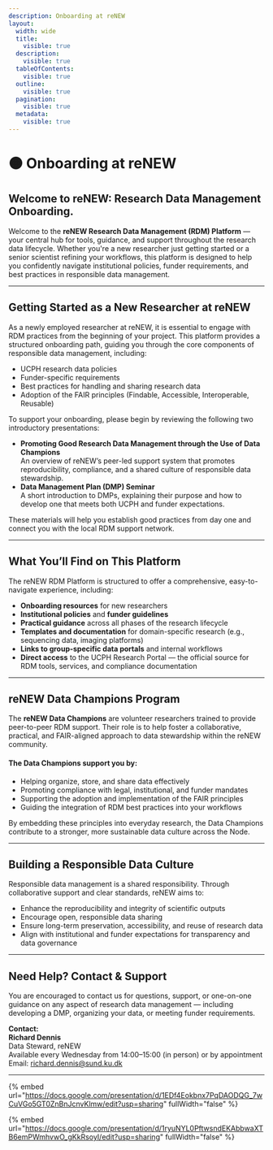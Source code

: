```yaml
---
description: Onboarding at reNEW
layout:
  width: wide
  title:
    visible: true
  description:
    visible: true
  tableOfContents:
    visible: true
  outline:
    visible: true
  pagination:
    visible: true
  metadata:
    visible: true
---
```


# 🟠 Onboarding at reNEW

## **Welcome to reNEW: Research Data Management Onboarding.**

Welcome to the **reNEW Research Data Management (RDM) Platform** — your central hub for tools, guidance, and support throughout the research data lifecycle. Whether you're a new researcher just getting started or a senior scientist refining your workflows, this platform is designed to help you confidently navigate institutional policies, funder requirements, and best practices in responsible data management.

***

## **Getting Started as a New Researcher at reNEW**

As a newly employed researcher at reNEW, it is essential to engage with RDM practices from the beginning of your project. This platform provides a structured onboarding path, guiding you through the core components of responsible data management, including:

* UCPH research data policies
* Funder-specific requirements
* Best practices for handling and sharing research data
* Adoption of the FAIR principles (Findable, Accessible, Interoperable, Reusable)

To support your onboarding, please begin by reviewing the following two introductory presentations:

* **Promoting Good Research Data Management through the Use of Data Champions**\
  An overview of reNEW’s peer-led support system that promotes reproducibility, compliance, and a shared culture of responsible data stewardship.
* **Data Management Plan (DMP) Seminar**\
  A short introduction to DMPs, explaining their purpose and how to develop one that meets both UCPH and funder expectations.

These materials will help you establish good practices from day one and connect you with the local RDM support network.

***

## **What You’ll Find on This Platform**

The reNEW RDM Platform is structured to offer a comprehensive, easy-to-navigate experience, including:

* **Onboarding resources** for new researchers
* **Institutional policies** and **funder guidelines**
* **Practical guidance** across all phases of the research lifecycle
* **Templates and documentation** for domain-specific research (e.g., sequencing data, imaging platforms)
* **Links to group-specific data portals** and internal workflows
* **Direct access** to the UCPH Research Portal — the official source for RDM tools, services, and compliance documentation

***

## **reNEW Data Champions Program**

The **reNEW Data Champions** are volunteer researchers trained to provide peer-to-peer RDM support. Their role is to help foster a collaborative, practical, and FAIR-aligned approach to data stewardship within the reNEW community.

#### The Data Champions support you by:

* Helping organize, store, and share data effectively
* Promoting compliance with legal, institutional, and funder mandates
* Supporting the adoption and implementation of the FAIR principles
* Guiding the integration of RDM best practices into your workflows

By embedding these principles into everyday research, the Data Champions contribute to a stronger, more sustainable data culture across the Node.

***

## **Building a Responsible Data Culture**

Responsible data management is a shared responsibility. Through collaborative support and clear standards, reNEW aims to:

* Enhance the reproducibility and integrity of scientific outputs
* Encourage open, responsible data sharing
* Ensure long-term preservation, accessibility, and reuse of research data
* Align with institutional and funder expectations for transparency and data governance

***

## **Need Help? Contact & Support**

You are encouraged to contact us for questions, support, or one-on-one guidance on any aspect of research data management — including developing a DMP, organizing your data, or meeting funder requirements.

**Contact:**\
**Richard Dennis**\
Data Steward, reNEW\
Available every Wednesday from 14:00–15:00 (in person) or by appointment\
Email: richard.dennis@sund.ku.dk

***

{% embed url="https://docs.google.com/presentation/d/1EDf4Eokbnx7PqDAODQG_7wCuVGo5GT0ZnBnJcnvKlmw/edit?usp=sharing" fullWidth="false" %}



{% embed url="https://docs.google.com/presentation/d/1ryuNYL0PftwsndEKAbbwaXTB6emPWmhvwO_gKkRsoyI/edit?usp=sharing" fullWidth="false" %}
